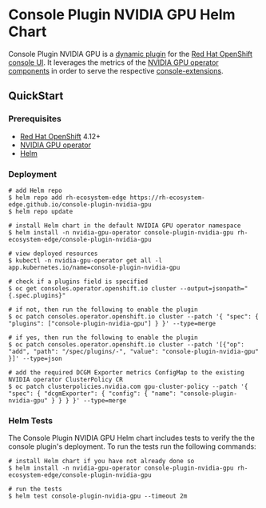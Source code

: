# Console Plugin NVIDIA GPU Helm Chart

Console Plugin NVIDIA GPU is a [dynamic plugin](https://github.com/openshift/console/blob/master/frontend/packages/console-dynamic-plugin-sdk/README.md)
for the [Red Hat OpenShift](https://www.redhat.com/en/technologies/cloud-computing/openshift)
[console UI](https://github.com/openshift/console). It leverages the metrics of the [NVIDIA GPU operator components](https://github.com/NVIDIA/gpu-operator)
in order to serve the respective [console-extensions](https://github.com/openshift/console/blob/master/frontend/packages/console-dynamic-plugin-sdk/README.md#console-extensionsjson).

## QuickStart

### Prerequisites

- [Red Hat OpenShift](https://www.redhat.com/en/technologies/cloud-computing/openshift) 4.12+
- [NVIDIA GPU operator](https://github.com/NVIDIA/gpu-operator)
- [Helm](https://helm.sh/docs/intro/install/)

### Deployment

```
# add Helm repo
$ helm repo add rh-ecosystem-edge https://rh-ecosystem-edge.github.io/console-plugin-nvidia-gpu
$ helm repo update

# install Helm chart in the default NVIDIA GPU operator namespace
$ helm install -n nvidia-gpu-operator console-plugin-nvidia-gpu rh-ecosystem-edge/console-plugin-nvidia-gpu

# view deployed resources
$ kubectl -n nvidia-gpu-operator get all -l app.kubernetes.io/name=console-plugin-nvidia-gpu

# check if a plugins field is specified
$ oc get consoles.operator.openshift.io cluster --output=jsonpath="{.spec.plugins}"

# if not, then run the following to enable the plugin
$ oc patch consoles.operator.openshift.io cluster --patch '{ "spec": { "plugins": ["console-plugin-nvidia-gpu"] } }' --type=merge

# if yes, then run the following to enable the plugin
$ oc patch consoles.operator.openshift.io cluster --patch '[{"op": "add", "path": "/spec/plugins/-", "value": "console-plugin-nvidia-gpu" }]' --type=json

# add the required DCGM Exporter metrics ConfigMap to the existing NVIDIA operator ClusterPolicy CR
$ oc patch clusterpolicies.nvidia.com gpu-cluster-policy --patch '{ "spec": { "dcgmExporter": { "config": { "name": "console-plugin-nvidia-gpu" } } } }' --type=merge
```

### Helm Tests

The Console Plugin NVIDIA GPU Helm chart includes tests to verify the the console plugin's
deployment. To run the tests run the following commands:

```
# install Helm chart if you have not already done so
$ helm install -n nvidia-gpu-operator console-plugin-nvidia-gpu rh-ecosystem-edge/console-plugin-nvidia-gpu

# run the tests
$ helm test console-plugin-nvidia-gpu --timeout 2m
```
